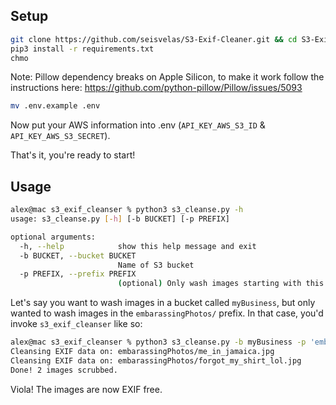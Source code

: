 ## Setup

```bash
git clone https://github.com/seisvelas/S3-Exif-Cleaner.git && cd S3-Exif-Cleaner
pip3 install -r requirements.txt
chmo
```

Note: Pillow dependency breaks on Apple Silicon, to make it work follow the instructions here:
https://github.com/python-pillow/Pillow/issues/5093

```bash
mv .env.example .env
```

Now put your AWS information into .env (`API_KEY_AWS_S3_ID` & `API_KEY_AWS_S3_SECRET`).

That's it, you're ready to start!

## Usage

```bash
alex@mac s3_exif_cleanser % python3 s3_cleanse.py -h
usage: s3_cleanse.py [-h] [-b BUCKET] [-p PREFIX]

optional arguments:
  -h, --help            show this help message and exit
  -b BUCKET, --bucket BUCKET
                        Name of S3 bucket
  -p PREFIX, --prefix PREFIX
                        (optional) Only wash images starting with this prefix
```

Let's say you want to wash images in a bucket called `myBusiness`, but only wanted to wash images in the `embarassingPhotos/` prefix. In that case, you'd invoke `s3_exif_cleanser` like so:

```bash
alex@mac s3_exif_cleanser % python3 s3_cleanse.py -b myBusiness -p 'embarassingPhotos'
Cleansing EXIF data on: embarassingPhotos/me_in_jamaica.jpg
Cleansing EXIF data on: embarassingPhotos/forgot_my_shirt_lol.jpg
Done! 2 images scrubbed.
```

Viola! The images are now EXIF free.
